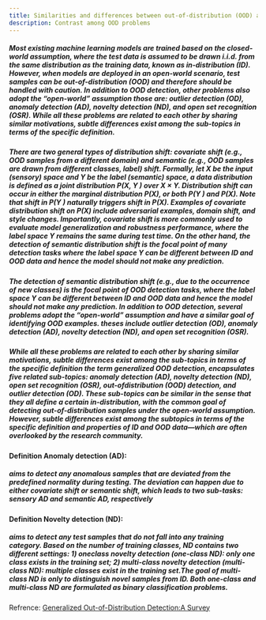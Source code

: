 ```yaml
---
title: Similarities and differences between out-of-distribution (OOD) and other neighboring problems
description: Contrast among OOD problems
---
```


##### Most existing machine learning models are trained based on the closed-world assumption, where the test data is assumed to be drawn i.i.d. from the same distribution as the training data, known as in-distribution (ID). However, when models are deployed in an open-world scenario, test samples can be out-of-distribution (OOD) and therefore should be handled with caution. In addition to OOD detection, other problems also adopt the “open-world” assumption those are: outlier detection (OD), anomaly detection (AD), novelty detection (ND), and open set recognition (OSR). While all these problems are related to each other by sharing similar motivations, subtle differences exist among the sub-topics in terms of the specific definition.
##### There are two general types of distribution shift: covariate shift (e.g., OOD samples from a different domain) and semantic (e.g., OOD samples are drawn from different classes, label) shift. Formally, let X be the input (sensory) space and Y be the label (semantic) space, a data distribution is defined as a joint distribution P(X, Y ) over X × Y. Distribution shift can occur in either the marginal distribution P(X), or both P(Y ) and P(X). Note that shift in P(Y ) naturally triggers shift in P(X). Examples of covariate distribution shift on P(X) include adversarial examples, domain shift, and style changes. Importantly, covariate shift is more commonly used to evaluate model generalization and robustness performance, where the label space Y remains the same during test time. On the other hand, the detection of semantic distribution shift is the focal point of many detection tasks where the label space Y can be different between ID and OOD data and hence the model should not make any prediction.
##### The detection of semantic distribution shift (e.g., due to the occurrence of new classes) is the focal point of OOD detection tasks, where the label space Y can be different between ID and OOD data and hence the model should not make any prediction. In addition to OOD detection, several problems adopt the “open-world” assumption and have a similar goal of identifying OOD examples. theses include outlier detection (OD), anomaly detection (AD), novelty detection (ND), and open set recognition (OSR).
##### While all these problems are related to each other by sharing similar motivations, subtle differences exist among the sub-topics in terms of the specific definition  the term generalized OOD detection, encapsulates five related sub-topics: anomaly detection (AD), novelty detection (ND), open set recognition (OSR), out-ofdistribution (OOD) detection, and outlier detection (OD). These sub-topics can be similar in the sense that they all define a certain in-distribution, with the common goal of detecting out-of-distribution samples under the open-world assumption. However, subtle differences exist among the subtopics in terms of the specific definition and properties of ID and OOD data—which are often overlooked by the research community.
#### Definition Anomaly detection (AD):
##### aims to detect any anomalous samples that are deviated from the predefined normality during testing. The deviation can happen due to either covariate shift or semantic shift, which leads to two sub-tasks: sensory AD and semantic AD, respectively
#### Definition Novelty detection (ND):
##### aims to detect any test samples that do not fall into any training category. Based on the number of training classes, ND contains two different settings: 1) oneclass novelty detection (one-class ND): only one class exists in the training set; 2) multi-class novelty detection (multi-class ND): multiple classes exist in the training set.The goal of multi-class ND is only to distinguish novel samples from ID. Both one-class and multi-class ND are formulated as binary classification problems.

Refrence: [Generalized Out-of-Distribution Detection:A Survey](https://arxiv.org/pdf/2110.11334.pdf)